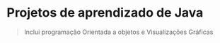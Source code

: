 # Projetos de aprendizado de Java
 > Inclui programação Orientada a objetos e Visualizações Gráficas
